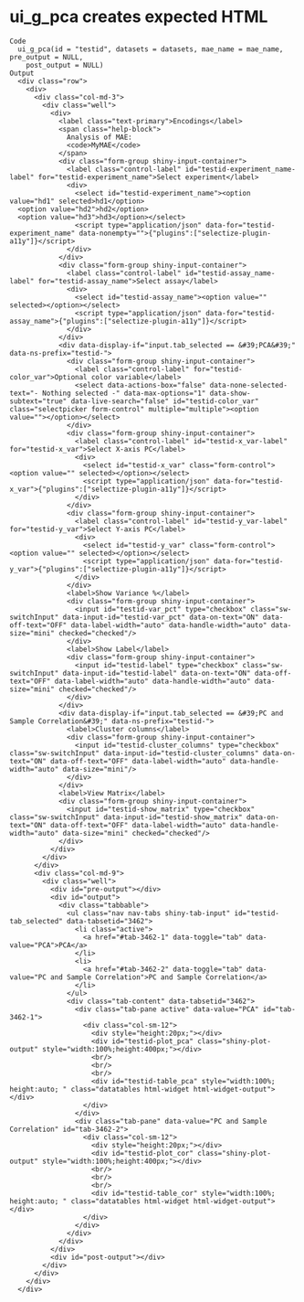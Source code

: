 # ui_g_pca creates expected HTML

    Code
      ui_g_pca(id = "testid", datasets = datasets, mae_name = mae_name, pre_output = NULL,
        post_output = NULL)
    Output
      <div class="row">
        <div>
          <div class="col-md-3">
            <div class="well">
              <div>
                <label class="text-primary">Encodings</label>
                <span class="help-block">
                  Analysis of MAE:
                  <code>MyMAE</code>
                </span>
                <div class="form-group shiny-input-container">
                  <label class="control-label" id="testid-experiment_name-label" for="testid-experiment_name">Select experiment</label>
                  <div>
                    <select id="testid-experiment_name"><option value="hd1" selected>hd1</option>
      <option value="hd2">hd2</option>
      <option value="hd3">hd3</option></select>
                    <script type="application/json" data-for="testid-experiment_name" data-nonempty="">{"plugins":["selectize-plugin-a11y"]}</script>
                  </div>
                </div>
                <div class="form-group shiny-input-container">
                  <label class="control-label" id="testid-assay_name-label" for="testid-assay_name">Select assay</label>
                  <div>
                    <select id="testid-assay_name"><option value="" selected></option></select>
                    <script type="application/json" data-for="testid-assay_name">{"plugins":["selectize-plugin-a11y"]}</script>
                  </div>
                </div>
                <div data-display-if="input.tab_selected == &#39;PCA&#39;" data-ns-prefix="testid-">
                  <div class="form-group shiny-input-container">
                    <label class="control-label" for="testid-color_var">Optional color variable</label>
                    <select data-actions-box="false" data-none-selected-text="- Nothing selected -" data-max-options="1" data-show-subtext="true" data-live-search="false" id="testid-color_var" class="selectpicker form-control" multiple="multiple"><option value=""></option></select>
                  </div>
                  <div class="form-group shiny-input-container">
                    <label class="control-label" id="testid-x_var-label" for="testid-x_var">Select X-axis PC</label>
                    <div>
                      <select id="testid-x_var" class="form-control"><option value="" selected></option></select>
                      <script type="application/json" data-for="testid-x_var">{"plugins":["selectize-plugin-a11y"]}</script>
                    </div>
                  </div>
                  <div class="form-group shiny-input-container">
                    <label class="control-label" id="testid-y_var-label" for="testid-y_var">Select Y-axis PC</label>
                    <div>
                      <select id="testid-y_var" class="form-control"><option value="" selected></option></select>
                      <script type="application/json" data-for="testid-y_var">{"plugins":["selectize-plugin-a11y"]}</script>
                    </div>
                  </div>
                  <label>Show Variance %</label>
                  <div class="form-group shiny-input-container">
                    <input id="testid-var_pct" type="checkbox" class="sw-switchInput" data-input-id="testid-var_pct" data-on-text="ON" data-off-text="OFF" data-label-width="auto" data-handle-width="auto" data-size="mini" checked="checked"/>
                  </div>
                  <label>Show Label</label>
                  <div class="form-group shiny-input-container">
                    <input id="testid-label" type="checkbox" class="sw-switchInput" data-input-id="testid-label" data-on-text="ON" data-off-text="OFF" data-label-width="auto" data-handle-width="auto" data-size="mini" checked="checked"/>
                  </div>
                </div>
                <div data-display-if="input.tab_selected == &#39;PC and Sample Correlation&#39;" data-ns-prefix="testid-">
                  <label>Cluster columns</label>
                  <div class="form-group shiny-input-container">
                    <input id="testid-cluster_columns" type="checkbox" class="sw-switchInput" data-input-id="testid-cluster_columns" data-on-text="ON" data-off-text="OFF" data-label-width="auto" data-handle-width="auto" data-size="mini"/>
                  </div>
                </div>
                <label>View Matrix</label>
                <div class="form-group shiny-input-container">
                  <input id="testid-show_matrix" type="checkbox" class="sw-switchInput" data-input-id="testid-show_matrix" data-on-text="ON" data-off-text="OFF" data-label-width="auto" data-handle-width="auto" data-size="mini" checked="checked"/>
                </div>
              </div>
            </div>
          </div>
          <div class="col-md-9">
            <div class="well">
              <div id="pre-output"></div>
              <div id="output">
                <div class="tabbable">
                  <ul class="nav nav-tabs shiny-tab-input" id="testid-tab_selected" data-tabsetid="3462">
                    <li class="active">
                      <a href="#tab-3462-1" data-toggle="tab" data-value="PCA">PCA</a>
                    </li>
                    <li>
                      <a href="#tab-3462-2" data-toggle="tab" data-value="PC and Sample Correlation">PC and Sample Correlation</a>
                    </li>
                  </ul>
                  <div class="tab-content" data-tabsetid="3462">
                    <div class="tab-pane active" data-value="PCA" id="tab-3462-1">
                      <div class="col-sm-12">
                        <div style="height:20px;"></div>
                        <div id="testid-plot_pca" class="shiny-plot-output" style="width:100%;height:400px;"></div>
                        <br/>
                        <br/>
                        <br/>
                        <div id="testid-table_pca" style="width:100%; height:auto; " class="datatables html-widget html-widget-output"></div>
                      </div>
                    </div>
                    <div class="tab-pane" data-value="PC and Sample Correlation" id="tab-3462-2">
                      <div class="col-sm-12">
                        <div style="height:20px;"></div>
                        <div id="testid-plot_cor" class="shiny-plot-output" style="width:100%;height:400px;"></div>
                        <br/>
                        <br/>
                        <br/>
                        <div id="testid-table_cor" style="width:100%; height:auto; " class="datatables html-widget html-widget-output"></div>
                      </div>
                    </div>
                  </div>
                </div>
              </div>
              <div id="post-output"></div>
            </div>
          </div>
        </div>
      </div>


